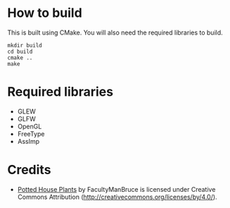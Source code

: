 
# How to build

This is built using CMake. You will also need the required libraries to build. 

```
mkdir build
cd build
cmake ..
make
```

# Required libraries
- GLEW
- GLFW
- OpenGL
- FreeType
- AssImp

# Credits
- [Potted House Plants](https://skfb.ly/opQN8) by FacultyManBruce is licensed under Creative Commons Attribution (http://creativecommons.org/licenses/by/4.0/). 

